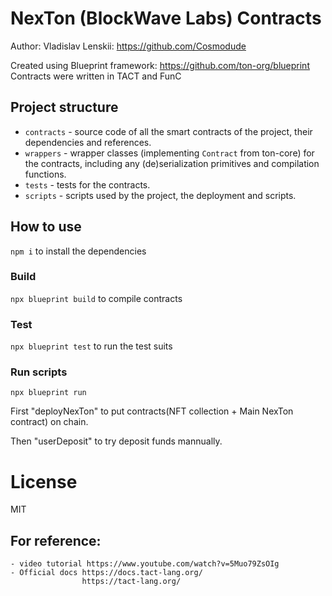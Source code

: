 # NexTon (BlockWave Labs) Contracts
Author: Vladislav Lenskii: https://github.com/Cosmodude

Created using Blueprint framework: https://github.com/ton-org/blueprint
Contracts were written in TACT and FunC
## Project structure

-   `contracts` - source code of all the smart contracts of the project, their dependencies and references.
-   `wrappers` - wrapper classes (implementing `Contract` from ton-core) for the contracts, including any (de)serialization primitives and compilation functions.
-   `tests` - tests for the contracts.
-   `scripts` - scripts used by the project, the deployment and scripts.

## How to use

`npm i` to install the dependencies

### Build

`npx blueprint build` to compile contracts 

### Test

`npx blueprint test` to run the test suits 

### Run scripts

`npx blueprint run` 

First "deployNexTon" to put contracts(NFT collection + Main NexTon contract) on chain.

Then "userDeposit" to try deposit funds mannually.

# License
MIT

## For reference:
    
    - video tutorial https://www.youtube.com/watch?v=5Muo79ZsOIg
    - Official docs https://docs.tact-lang.org/
                    https://tact-lang.org/